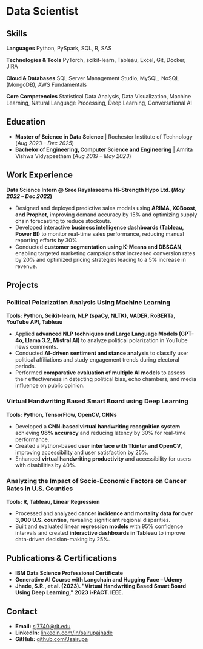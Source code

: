 # Data Scientist

## Skills

**Languages**             Python, PySpark, SQL, R, SAS  

**Technologies & Tools**  PyTorch, scikit-learn, Tableau, Excel, Git, Docker, JIRA  

**Cloud & Databases**     SQL Server Management Studio, MySQL, NoSQL (MongoDB), AWS Fundamentals  

**Core Competencies**     Statistical Data Analysis, Data Visualization, Machine Learning, Natural Language                                Processing, Deep Learning, Conversational AI  

## Education					    
- **Master of Science in Data Science** | Rochester Institute of Technology (_Aug 2023 – Dec 2025_)  
- **Bachelor of Engineering, Computer Science and Engineering** | Amrita Vishwa Vidyapeetham (_Aug 2019 – May 2023_)

## Work Experience
**Data Science Intern @ Sree Rayalaseema Hi-Strength Hypo Ltd. (_May 2022 – Dec 2022_)**  
- Designed and deployed predictive sales models using **ARIMA, XGBoost, and Prophet**, improving demand accuracy by 15% and optimizing supply chain forecasting to reduce stockouts.  
- Developed interactive **business intelligence dashboards (Tableau, Power BI)** to monitor real-time sales performance, reducing manual reporting efforts by 30%.  
- Conducted **customer segmentation using K-Means and DBSCAN**, enabling targeted marketing campaigns that increased conversion rates by 20% and optimized pricing strategies leading to a 5% increase in revenue.  

## Projects
### Political Polarization Analysis Using Machine Learning  
**Tools: Python, Scikit-learn, NLP (spaCy, NLTK), VADER, RoBERTa, YouTube API, Tableau**  
- Applied **advanced NLP techniques and Large Language Models (GPT-4o, Llama 3.2, Mistral AI)** to analyze political polarization in YouTube news comments.  
- Conducted **AI-driven sentiment and stance analysis** to classify user political affiliations and study engagement trends during electoral periods.  
- Performed **comparative evaluation of multiple AI models** to assess their effectiveness in detecting political bias, echo chambers, and media influence on public opinion.  

### Virtual Handwriting Based Smart Board using Deep Learning  
**Tools: Python, TensorFlow, OpenCV, CNNs**  
- Developed a **CNN-based virtual handwriting recognition system** achieving **98% accuracy** and reducing latency by 30% for real-time performance.  
- Created a Python-based **user interface with Tkinter and OpenCV**, improving accessibility and user satisfaction by 25%.  
- Enhanced **virtual handwriting productivity** and accessibility for users with disabilities by 40%.  

### Analyzing the Impact of Socio-Economic Factors on Cancer Rates in U.S. Counties  
**Tools: R, Tableau, Linear Regression**  
- Processed and analyzed **cancer incidence and mortality data for over 3,000 U.S. counties**, revealing significant regional disparities.  
- Built and evaluated **linear regression models** with 95% confidence intervals and created **interactive dashboards in Tableau** to improve data-driven decision-making by 25%.  
 

## Publications & Certifications
- **IBM Data Science Professional Certificate**  
- **Generative AI Course with Langchain and Hugging Face – Udemy**  
- **Jhade, S.R., et al. (2023). "Virtual Handwriting Based Smart Board Using Deep Learning," 2023 i-PACT. IEEE.**  

## Contact
- **Email:** [sj7740@rit.edu](mailto:sj7740@rit.edu)  
- **LinkedIn:** [linkedin.com/in/sairupajhade](https://www.linkedin.com/in/sairupajhade/)  
- **GitHub:** [github.com/Jsairupa](https://github.com/Jsairupa)

